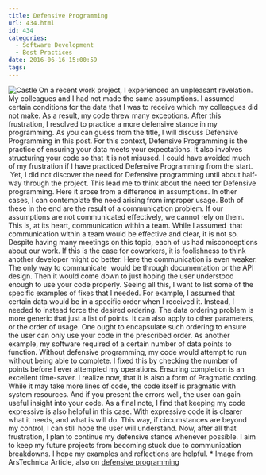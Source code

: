 ```yaml
---
title: Defensive Programming
url: 434.html
id: 434
categories:
  - Software Development
  - Best Practices
date: 2016-06-16 15:00:59
tags:
---
```


![Castle](/img/post_img/castle.jpg) On a recent work project, I experienced an unpleasant revelation. My colleagues and I had not made the same assumptions. I assumed certain conditions for the data that I was to receive which my colleagues did not make. As a result, my code threw many exceptions. After this frustration, I resolved to practice a more defensive stance in my programming. As you can guess from the title, I will discuss Defensive Programming in this post. For this context, Defensive Programming is the practice of ensuring your data meets your expectations. It also involves structuring your code so that it is not misused. I could have avoided much of my frustration if I have practiced Defensive Programming from the start.  Yet, I did not discover the need for Defensive programming until about half-way through the project. This lead me to think about the need for Defensive programming. Here it arose from a difference in assumptions. In other cases, I can contemplate the need arising from improper usage. Both of these in the end are the result of a communication problem. If our assumptions are not communicated effectively, we cannot rely on them. This is, at its heart, communication within a team. While I assumed  that communication within a team would be effective and clear, it is not so. Despite having many meetings on this topic, each of us had misconceptions about our work. If this is the case for coworkers, it is foolishness to think another developer might do better. Here the communication is even weaker. The only way to communicate  would be through documentation or the API design. Then it would come down to just hoping the user understood enough to use your code properly. Seeing all this, I want to list some of the specific examples of fixes that I needed. For example, I assumed that certain data would be in a specific order when I received it. Instead, I needed to instead force the desired ordering. The data ordering problem is more generic that just a list of points. It can also apply to other parameters, or the order of usage. One ought to encapsulate such ordering to ensure the user can only use your code in the prescribed order. As another example, my software required of a certain number of data points to function. Without defensive programming, my code would attempt to run without being able to complete. I fixed this by checking the number of points before I ever attempted my operations. Ensuring completion is an excellent time-saver. I realize now, that it is also a form of Pragmatic coding. While it may take more lines of code, the code itself is pragmatic with system resources. And if you present the errors well, the user can gain useful insight into your code. As a final note, I find that keeping my code expressive is also helpful in this case. With expressive code it is clearer what it needs, and what is will do. This way, if circumstances are beyond my control, I can still hope the user will understand. Now, after all that frustration, I plan to continue my defensive stance whenever possible. I aim to keep my future projects from becoming stuck due to communication breakdowns. I hope my examples and reflections are helpful. * Image from ArsTechnica Article, also on [defensive programming](http://arstechnica.com/information-technology/2014/03/why-follow-defensive-programming-best-practice-when-code-will-never-be-public/)
